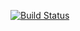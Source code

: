 [![Build Status](http://typhon.clmsuk.com:8081/buildStatus/icon?job=TyphonAnalytics)](http://typhon.clmsuk.com:8081/job/TyphonAnalytics/)